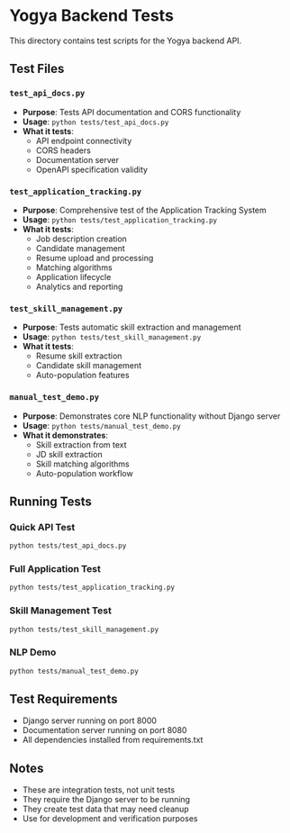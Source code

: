 # Yogya Backend Tests

This directory contains test scripts for the Yogya backend API.

## Test Files

### `test_api_docs.py`
- **Purpose**: Tests API documentation and CORS functionality
- **Usage**: `python tests/test_api_docs.py`
- **What it tests**: 
  - API endpoint connectivity
  - CORS headers
  - Documentation server
  - OpenAPI specification validity

### `test_application_tracking.py`
- **Purpose**: Comprehensive test of the Application Tracking System
- **Usage**: `python tests/test_application_tracking.py`
- **What it tests**:
  - Job description creation
  - Candidate management
  - Resume upload and processing
  - Matching algorithms
  - Application lifecycle
  - Analytics and reporting

### `test_skill_management.py`
- **Purpose**: Tests automatic skill extraction and management
- **Usage**: `python tests/test_skill_management.py`
- **What it tests**:
  - Resume skill extraction
  - Candidate skill management
  - Auto-population features

### `manual_test_demo.py`
- **Purpose**: Demonstrates core NLP functionality without Django server
- **Usage**: `python tests/manual_test_demo.py`
- **What it demonstrates**:
  - Skill extraction from text
  - JD skill extraction
  - Skill matching algorithms
  - Auto-population workflow

## Running Tests

### Quick API Test
```bash
python tests/test_api_docs.py
```

### Full Application Test
```bash
python tests/test_application_tracking.py
```

### Skill Management Test
```bash
python tests/test_skill_management.py
```

### NLP Demo
```bash
python tests/manual_test_demo.py
```

## Test Requirements

- Django server running on port 8000
- Documentation server running on port 8080
- All dependencies installed from requirements.txt

## Notes

- These are integration tests, not unit tests
- They require the Django server to be running
- They create test data that may need cleanup
- Use for development and verification purposes 